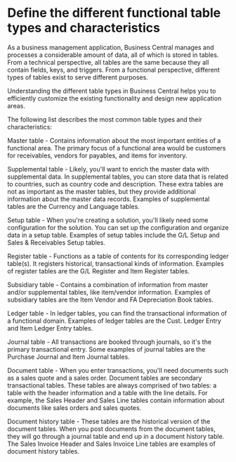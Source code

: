 # Define the different functional table types and characteristics

As a business management application, Business Central manages and processes a considerable amount of data, all of which is stored in tables. From a technical perspective, all tables are the same because they all contain fields, keys, and triggers. From a functional perspective, different types of tables exist to serve different purposes.

Understanding the different table types in Business Central helps you to efficiently customize the existing functionality and design new application areas.

The following list describes the most common table types and their characteristics:

Master table - Contains information about the most important entities of a functional area. The primary focus of a functional area would be customers for receivables, vendors for payables, and items for inventory.

Supplemental table - Likely, you'll want to enrich the master data with supplemental data. In supplemental tables, you can store data that is related to countries, such as country code and description. These extra tables are not as important as the master tables, but they provide additional information about the master data records. Examples of supplemental tables are the Currency and Language tables.

Setup table - When you're creating a solution, you'll likely need some configuration for the solution. You can set up the configuration and organize data in a setup table. Examples of setup tables include the G/L Setup and Sales & Receivables Setup tables.

Register table - Functions as a table of contents for its corresponding ledger table(s). It registers historical, transactional kinds of information. Examples of register tables are the G/L Register and Item Register tables.

Subsidiary table - Contains a combination of information from master and/or supplemental tables, like item/vendor information. Examples of subsidiary tables are the Item Vendor and FA Depreciation Book tables.

Ledger table - In ledger tables, you can find the transactional information of a functional domain. Examples of ledger tables are the Cust. Ledger Entry and Item Ledger Entry tables.

Journal table - All transactions are booked through journals, so it's the primary transactional entry. Some examples of journal tables are the Purchase Journal and Item Journal tables.

Document table - When you enter transactions, you'll need documents such as a sales quote and a sales order. Document tables are secondary transactional tables. These tables are always comprised of two tables: a table with the header information and a table with the line details. For example, the Sales Header and Sales Line tables contain information about documents like sales orders and sales quotes.

Document history table - These tables are the historical version of the document tables. When you post documents from the document tables, they will go through a journal table and end up in a document history table. The Sales Invoice Header and Sales Invoice Line tables are examples of document history tables.